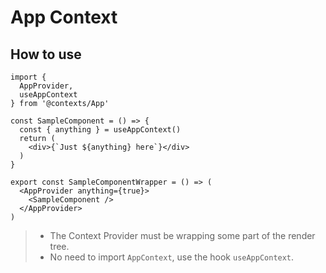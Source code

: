 # App Context

## How to use

```
import {
  AppProvider,
  useAppContext
} from '@contexts/App'

const SampleComponent = () => {
  const { anything } = useAppContext()
  return (
    <div>{`Just ${anything} here`}</div>
  )
}

export const SampleComponentWrapper = () => (
  <AppProvider anything={true}>
    <SampleComponent />
  </AppProvider>
)
```

> - The Context Provider must be wrapping some part of the render tree.
> - No need to import `AppContext`, use the hook `useAppContext`.
